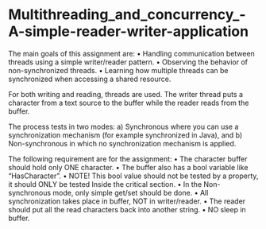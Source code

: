 # Multithreading_and_concurrency_-A-simple-reader-writer-application


The main goals of this assignment are:
• Handling communication between threads using a simple writer/reader pattern.
• Observing the behavior of non-synchronized threads.
• Learning how multiple threads can be synchronized when accessing a shared resource.

For both writing and reading, threads are used. The writer thread puts a character from a text source to the buffer while the
reader reads from the buffer.

The process tests in two modes: a) Synchronous where you can use a synchronization mechanism (for example synchronized in Java), and b) Non-synchronous in which
no synchronization mechanism is applied.

The following requirement are for the assignment:
• The character buffer should hold only ONE character.
• The buffer also has a bool variable like “HasCharacter”.
• NOTE! This bool value should not be tested by a property, it should ONLY be tested Inside the critical section.
• In the Non-synchronous mode, only simple get/set should be done.
• All synchronization takes place in buffer, NOT in writer/reader.
• The reader should put all the read characters back into another string.
• NO sleep in buffer.


